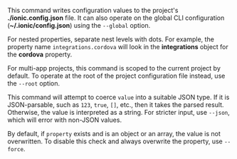 This command writes configuration values to the project's **./ionic.config.json** file. It can also operate on the global CLI configuration (**~/.ionic/config.json**) using the `--global` option.

For nested properties, separate nest levels with dots. For example, the property name `integrations.cordova` will look in the **integrations** object for the **cordova** property.

For multi-app projects, this command is scoped to the current project by default. To operate at the root of the project configuration file instead, use the `--root` option.

This command will attempt to coerce `value` into a suitable JSON type. If it is JSON-parsable, such as `123`, `true`, `[]`, etc., then it takes the parsed result. Otherwise, the value is interpreted as a string. For stricter input, use `--json`, which will error with non-JSON values.

By default, if `property` exists and is an object or an array, the value is not overwritten. To disable this check and always overwrite the property, use `--force`.